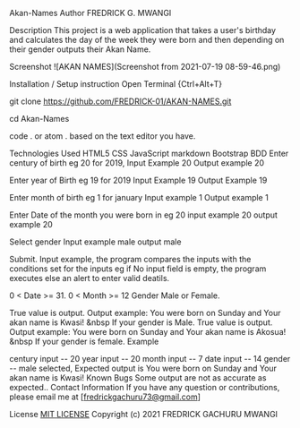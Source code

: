 Akan-Names
Author
FREDRICK G. MWANGI

Description
This project is a web application that takes a user's birthday and calculates the day of the week they were born and then depending on their gender outputs their Akan Name.

Screenshot
![AKAN NAMES](Screenshot from 2021-07-19 08-59-46.png)

Installation / Setup instruction
Open Terminal {Ctrl+Alt+T}

git clone https://github.com/FREDRICK-01/AKAN-NAMES.git

cd Akan-Names


code . or atom . based on the text editor you have.

Technologies Used
HTML5
CSS
JavaScript
markdown
Bootstrap
BDD
Enter century of birth eg 20 for 2019, Input Example 20 Output example 20

Enter year of Birth eg 19 for 2019 Input Example 19 Output Example 19

Enter month of birth eg 1 for january Input example 1 Output example 1

Enter Date of the month you were born in eg 20 input example 20 output example 20

Select gender Input example male output male

Submit. Input example, the program compares the inputs with the conditions set for the inputs eg if No input field is empty, the program executes else an alert to enter valid deatils.

0 < Date >= 31.
0 < Month >= 12
Gender Male or Female.

True value is output. Output example: You were born on Sunday and Your akan name is Kwasi! &nbsp If your gender is Male.
True value is output. Output example: You were born on Sunday and Your akan name is Akosua! &nbsp If your gender is female.
Example

century input -- 20
year input -- 20
month input -- 7
date input -- 14
gender -- male selected, Expected output is You were born on Sunday and Your akan name is Kwasi!
Known Bugs
Some output are not as accurate as expected..
Contact Information
If you have any question or contributions, please email me at [fredrickgachuru73@gmail.com]

License
[MIT LICENSE](https://choosealicense.com/licenses/mit/)
Copyright (c) 2021 FREDRICK GACHURU MWANGI